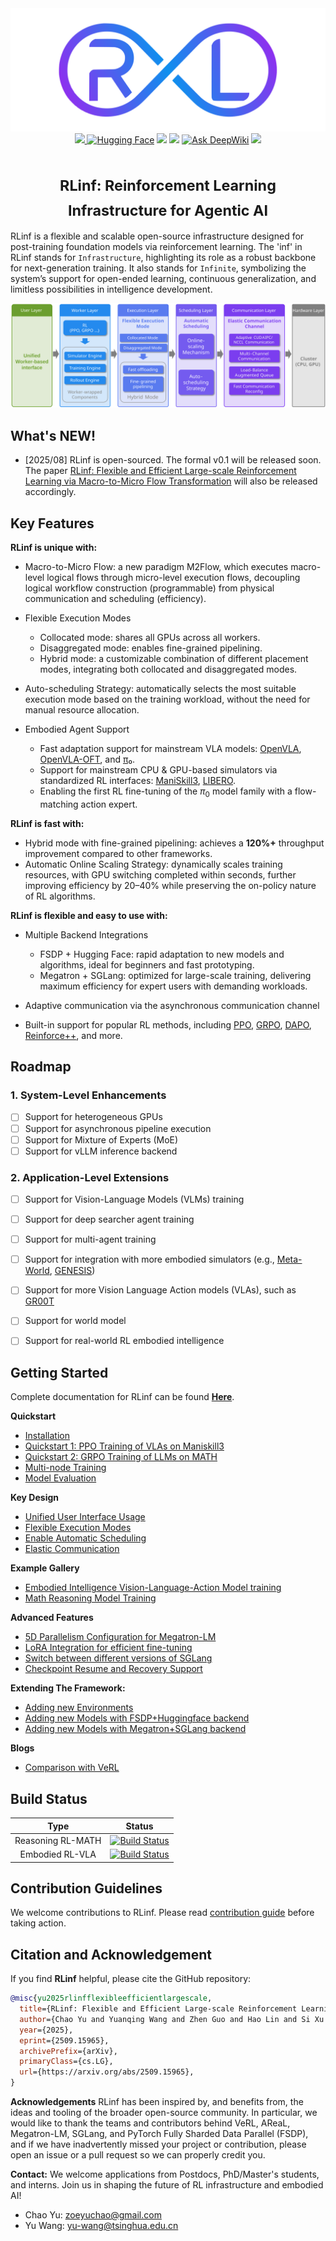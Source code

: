 <div align="center">
  <img src="docs/source-en/_static/svg/logo_white.svg" alt="RLinf-logo" width="600"/>
</div>

<div align="center">
<a href="https://arxiv.org/abs/2509.15965"><img src="https://img.shields.io/badge/arXiv-Paper-red?logo=arxiv">
<a href="https://huggingface.co/RLinf"><img src="https://img.shields.io/badge/HuggingFace-yellow?logo=huggingface&logoColor=white" alt="Hugging Face"></a>
<a href="https://rlinf.readthedocs.io/en/latest/"><img src="https://img.shields.io/badge/Documentation-Purple?color=8A2BE2&logo=readthedocs"></a>
<a href="https://rlinf.readthedocs.io/zh-cn/latest/"><img src="https://img.shields.io/badge/中文文档-red?logo=readthedocs"></a>
<a href="https://deepwiki.com/RLinf/RLinf"><img src="https://img.shields.io/badge/Ask%20DeepWiki-1DA1F2?logo=databricks&logoColor=white&color=00ADEF" alt="Ask DeepWiki"></a>
<a href="https://github.com/RLinf/misc/blob/main/pic/wechat.jpeg?raw=true"><img src="https://img.shields.io/badge/微信-green?logo=wechat&amp"></a>
</div>

<h1 align="center">
  <sub>RLinf: Reinforcement Learning Infrastructure for Agentic AI</sub>
</h1>

RLinf is a flexible and scalable open-source infrastructure designed for post-training foundation models via reinforcement learning. The 'inf' in RLinf stands for `Infrastructure`, highlighting its role as a robust backbone for next-generation training. It also stands for `Infinite`, symbolizing the system’s support for open-ended learning, continuous generalization, and limitless possibilities in intelligence development.

<div align="center">
  <img src="docs/source-en/_static/svg/overview.svg" alt="RLinf-overview"/>
</div>

## What's NEW!
- [2025/08] RLinf is open-sourced. The formal v0.1 will be released soon. The paper [RLinf: Flexible and Efficient Large-scale Reinforcement Learning via Macro-to-Micro Flow Transformation]() will also be released accordingly. 

## Key Features


**RLinf is unique with:**
- Macro-to-Micro Flow: a new paradigm M2Flow, which executes macro-level logical flows through micro-level execution flows, decoupling logical workflow construction (programmable) from physical communication and scheduling (efficiency).

- Flexible Execution Modes

  - Collocated mode: shares all GPUs across all workers.
  - Disaggregated mode: enables fine-grained pipelining.
  - Hybrid mode: a customizable combination of different placement modes, integrating both collocated and disaggregated modes.

- Auto-scheduling Strategy: automatically selects the most suitable execution mode based on the training workload, without the need for manual resource allocation.
  
- Embodied Agent Support
  - Fast adaptation support for mainstream VLA models: [OpenVLA](https://github.com/openvla/openvla), [OpenVLA-OFT](https://github.com/moojink/openvla-oft), and [π₀](https://github.com/Physical-Intelligence/openpi).
  - Support for mainstream CPU & GPU-based simulators via standardized RL interfaces: [ManiSkill3](https://github.com/haosulab/ManiSkill), [LIBERO](https://github.com/Lifelong-Robot-Learning/LIBERO).
  - Enabling the first RL fine-tuning of the $\pi_0$ model family with a flow-matching action expert.

**RLinf is fast with:**

- Hybrid mode with fine-grained pipelining: achieves a **120%+** throughput improvement compared to other frameworks.
- Automatic Online Scaling Strategy: dynamically scales training resources, with GPU switching completed within seconds, further improving efficiency by 20–40% while preserving the on-policy nature of RL algorithms.

**RLinf is flexible and easy to use with:**

- Multiple Backend Integrations

  - FSDP + Hugging Face: rapid adaptation to new models and algorithms, ideal for beginners and fast prototyping.
  - Megatron + SGLang: optimized for large-scale training, delivering maximum efficiency for expert users with demanding workloads.

- Adaptive communication via the asynchronous communication channel

- Built-in support for popular RL methods, including [PPO](https://arxiv.org/abs/1707.06347), [GRPO](https://arxiv.org/abs/2402.03300), [DAPO](https://arxiv.org/abs/2503.14476), [Reinforce++](https://arxiv.org/abs/2501.03262), and more.


## Roadmap

### 1. System-Level Enhancements
- [ ] Support for heterogeneous GPUs  
- [ ] Support for asynchronous pipeline execution  
- [ ] Support for Mixture of Experts (MoE)  
- [ ] Support for vLLM inference backend

### 2. Application-Level Extensions
- [ ] Support for Vision-Language Models (VLMs) training  
- [ ] Support for deep searcher agent training  
- [ ] Support for multi-agent training  
- [ ] Support for integration with more embodied simulators (e.g., [Meta-World](https://github.com/Farama-Foundation/Metaworld), [GENESIS](https://github.com/Genesis-Embodied-AI/Genesis))  
- [ ] Support for more Vision Language Action models (VLAs), such as [GR00T](https://github.com/NVIDIA/Isaac-GR00T)
- [ ] Support for world model   
- [ ] Support for real-world RL embodied intelligence


## Getting Started 

Complete documentation for RLinf can be found [**Here**](https://rlinf.readthedocs.io/en/latest/).

**Quickstart**

  - [Installation](https://rlinf.readthedocs.io/en/latest/rst_source/start/installation.html)
  - [Quickstart 1: PPO Training of VLAs on Maniskill3](https://rlinf.readthedocs.io/en/latest/rst_source/start/vla.html)
  - [Quickstart 2: GRPO Training of LLMs on MATH](https://rlinf.readthedocs.io/en/latest/rst_source/start/llm.html)
  - [Multi-node Training](https://rlinf.readthedocs.io/en/latest/rst_source/start/distribute.html)
  - [Model Evaluation](https://rlinf.readthedocs.io/en/latest/rst_source/start/eval.html)

**Key Design**
  - [Unified User Interface Usage](https://rlinf.readthedocs.io/en/latest/rst_source/tutorials/user/index.html)
  - [Flexible Execution Modes](https://rlinf.readthedocs.io/en/latest/rst_source/tutorials/mode/index.html)
  - [Enable Automatic Scheduling](https://rlinf.readthedocs.io/en/latest/rst_source/tutorials/scheduler/index.html)
  - [Elastic Communication](https://rlinf.readthedocs.io/en/latest/rst_source/tutorials/communication/index.html)

**Example Gallery**

  - [Embodied Intelligence Vision-Language-Action Model training](https://rlinf.readthedocs.io/en/latest/rst_source/examples/embodied.html)
  - [Math Reasoning Model Training](https://rlinf.readthedocs.io/en/latest/rst_source/examples/reasoning.html)

**Advanced Features**

  - [5D Parallelism Configuration for Megatron-LM](https://rlinf.readthedocs.io/en/latest/rst_source/tutorials/advance/5D.html)
  - [LoRA Integration for efficient fine-tuning](https://rlinf.readthedocs.io/en/latest/rst_source/tutorials/advance/lora.html)
  - [Switch between different versions of SGLang](https://rlinf.readthedocs.io/en/latest/rst_source/tutorials/advance/version.html)
  - [Checkpoint Resume and Recovery Support](https://rlinf.readthedocs.io/en/latest/rst_source/tutorials/advance/resume.html)

**Extending The Framework:**

  - [Adding new Environments](https://rlinf.readthedocs.io/en/latest/rst_source/tutorials/extend/new_env.html)
  - [Adding new Models with FSDP+Huggingface backend](https://rlinf.readthedocs.io/en/latest/rst_source/tutorials/extend/new_model_fsdp.html)
  - [Adding new Models with Megatron+SGLang backend](https://rlinf.readthedocs.io/en/latest/rst_source/tutorials/extend/new_model_megatron.html)

**Blogs**

  - [Comparison with VeRL](https://rlinf.readthedocs.io/en/latest/rst_source/blog/compare_with_verl.html)

## Build Status

| Type             | Status |
| :--------------: | :----: |
| Reasoning RL-MATH | [![Build Status](https://github.com/RLinf/RLinf/actions/workflows/math_e2e.yml/badge.svg)](https://github.com/RLinf/RLinf/actions/workflows/math_e2e.yml) |
| Embodied RL-VLA   | [![Build Status](https://github.com/RLinf/RLinf/actions/workflows/embodied_e2e.yml/badge.svg)](https://github.com/RLinf/RLinf/actions/workflows/embodied_e2e.yml) |


## Contribution Guidelines
We welcome contributions to RLinf. Please read [contribution guide](https://rlinf.readthedocs.io/en/latest/index.html#contribution-guidelines) before taking action.

## Citation and Acknowledgement

If you find **RLinf** helpful, please cite the GitHub repository:

```bibtex
@misc{yu2025rlinfflexibleefficientlargescale,
  title={RLinf: Flexible and Efficient Large-scale Reinforcement Learning via Macro-to-Micro Flow Transformation}, 
  author={Chao Yu and Yuanqing Wang and Zhen Guo and Hao Lin and Si Xu and Hongzhi Zang and Quanlu Zhang and Yongji Wu and Chunyang Zhu and Junhao Hu and Zixiao Huang and Mingjie Wei and Yuqing Xie and Ke Yang and Bo Dai and Zhexuan Xu and Xiangyuan Wang and Xu Fu and Zhihao Liu and Kang Chen and Weilin Liu and Gang Liu and Boxun Li and Jianlei Yang and Zhi Yang and Guohao Dai and Yu Wang},
  year={2025},
  eprint={2509.15965},
  archivePrefix={arXiv},
  primaryClass={cs.LG},
  url={https://arxiv.org/abs/2509.15965}, 
}
```

**Acknowledgements**
RLinf has been inspired by, and benefits from, the ideas and tooling of the broader open-source community.
In particular, we would like to thank the teams and contributors behind VeRL, AReaL, Megatron-LM, SGLang, and PyTorch Fully Sharded Data Parallel (FSDP), and if we have inadvertently missed your project or contribution, please open an issue or a pull request so we can properly credit you.

**Contact:**
We welcome applications from Postdocs, PhD/Master's students, and interns. Join us in shaping the future of RL infrastructure and embodied AI!
- Chao Yu: zoeyuchao@gmail.com
- Yu Wang: yu-wang@tsinghua.edu.cn
